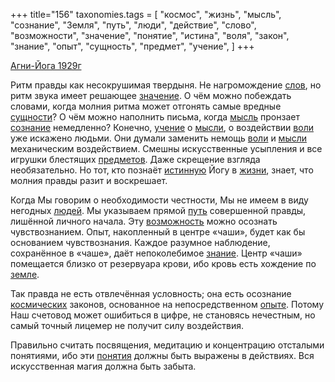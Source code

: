 +++
title="156"
taxonomies.tags = [
 "космос",
 "жизнь",
 "мысль",
 "сознание",
 "Земля",
 "путь",
 "люди",
 "действие",
 "слово",
 "возможности",
 "значение",
 "понятие",
 "истина",
 "воля",
 "закон",
 "знание",
 "опыт",
 "сущность",
 "предмет",
 "учение",
]
+++

[Агни-Йога 1929г](/agni/1929)

Ритм правды как несокрушимая твердыня. Не нагромождение [слов](/tags/слово), но ритм звука имеет решающее [значение](/tags/значение). О чём можно побеждать словами, когда молния ритма может отгонять самые вредные [сущности](/tags/сущность)? О чём можно наполнить письма, когда [мысль](/tags/мысль) пронзает [сознание](/tags/сознание) немедленно? Конечно, [учение](/tags/учение) о [мысли](/tags/мысль), о воздействии [воли](/tags/воля) уже искажено людьми. Они думали заменить немощь [воли](/tags/воля) и [мысли](/tags/мысль) механическим воздействием. Смешны искусственные усыпления и все игрушки блестящих [предметов](/tags/предмет). Даже скрещение взгляда необязательно. Но тот, кто познаёт [истинную](/tags/истина) Йогу в [жизни](/tags/жизнь), знает, что молния правды разит и воскрешает.   

Когда Мы говорим о необходимости честности, Мы не имеем в виду негодных [людей](/tags/люди). Мы указываем прямой [путь](/tags/путь) совершенной правды, лишённой личного начала. Эту [возможность](/tags/возможности) можно осознать чувствознанием. Опыт, накопленный в центре «чаши», будет как бы основанием чувствознания. Каждое разумное наблюдение, сохранённое в «чаше», даёт непоколебимое [знание](/tags/знание). Центр «чаши» помещается близко от резервуара крови, ибо кровь есть хождение по [земле](/tags/Земля).   

Так правда не есть отвлечённая условность; она есть осознание [космических](/tags/космос) законов, основанное на непосредственном [опыте](/tags/опыт). Потому Наш счетовод может ошибиться в цифре, не становясь нечестным, но самый точный лицемер не получит силу воздействия.   

Правильно считать посвящения, медитацию и концентрацию отсталыми понятиями, ибо эти [понятия](/tags/понятие) должны быть выражены в действиях. Вся искусственная магия должна быть забыта.